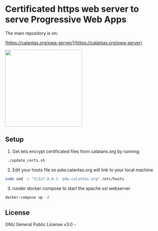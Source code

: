 # Certificated https web server to serve Progressive Web Apps

The main repository is on:

[https://calantas.org/pwa-server/](https://calantas.org/pwa-server)

<img src="https://openclipart.org/download/212488/the_pencil_fist__vector__by_mondspeer-d8d6wtk.svg" width="250">

## Setup
1. Get lets encrypt certificated files from calatans.org by running:
```bash
 ./update_certs.sh
```

2. Edit your hosts file so pdw.calantas.org will link to your local machine 
```bash
sudo sed -i "2i127.0.0.1  pdw.calantas.org" /etc/hosts
```

3. runder docker compose to start the apache ssl webserver 
```bash
docker-compose up -d
```

## License
GNU General Public License v3.0 -






